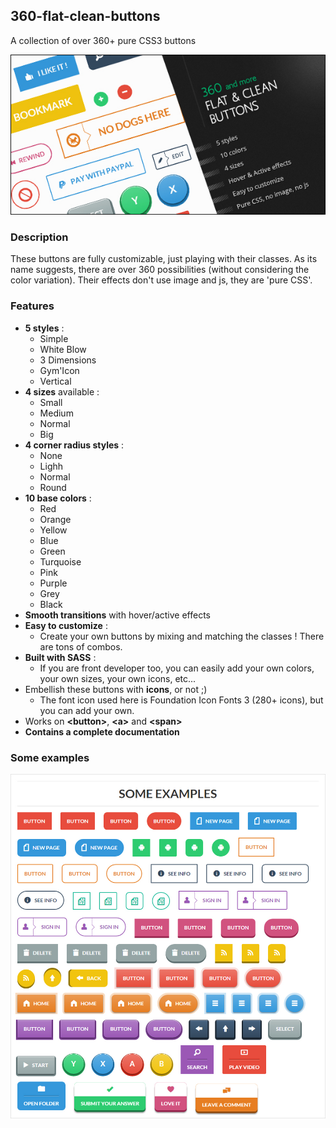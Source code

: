 ## 360-flat-clean-buttons

A collection of over 360+ pure CSS3 buttons

![preview](/preview/preview.jpg)

### Description

These buttons are fully customizable, just playing with their classes. As its name suggests, there are over 360 possibilities (without considering the color variation). Their effects don't use image and js, they are 'pure CSS'.

### Features
- **5 styles** :
  - Simple
  - White Blow
  - 3 Dimensions
  - Gym'Icon
  - Vertical
- **4 sizes** available :
  - Small
  - Medium
  - Normal
  - Big
- **4 corner radius styles** :
  - None
  - Lighh
  - Normal
  - Round
- **10 base colors** :
  - Red
  - Orange
  - Yellow
  - Blue
  - Green
  - Turquoise
  - Pink
  - Purple
  - Grey
  - Black
- **Smooth transitions** with hover/active effects
- **Easy to customize** :
  - Create your own buttons by mixing and matching the classes ! There are tons of combos.
- **Built with SASS** :
  - If you are front developer too, you can easily add your own colors, your own sizes, your own icons, etc...
- Embellish these buttons with **icons**, or not ;)
  - The font icon used here is Foundation Icon Fonts 3 (280+ icons), but you can add your own. 
- Works on **&lt;button&gt;**, **&lt;a&gt;** and **&lt;span&gt;**
- **Contains a complete documentation**

### Some examples

![example](/preview/screenshots/7.jpg)
